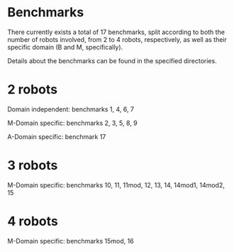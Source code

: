 # Benchmarks

There currently exists a total of 17 benchmarks, split according to both the number of robots involved, from 2 to 4 robots, respectively, as well as their specific domain (B and M, specifically). 

Details about the benchmarks can be found in the specified directories.
# 2 robots
Domain independent: benchmarks 1, 4, 6, 7

M-Domain specific: benchmarks 2, 3, 5, 8, 9

A-Domain specific: benchmark 17

# 3 robots
M-Domain specific: benchmarks 10, 11, 11mod, 12, 13, 14, 14mod1, 14mod2, 15

# 4 robots
M-Domain specific: benchmarks 15mod, 16

